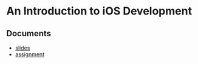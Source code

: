 # An Introduction to iOS Development

## Documents
- [slides](https://vpoupet.github.io/iOS/slides.html)
- [assignment](https://vpoupet.github.io/iOS/assignment.pdf)
